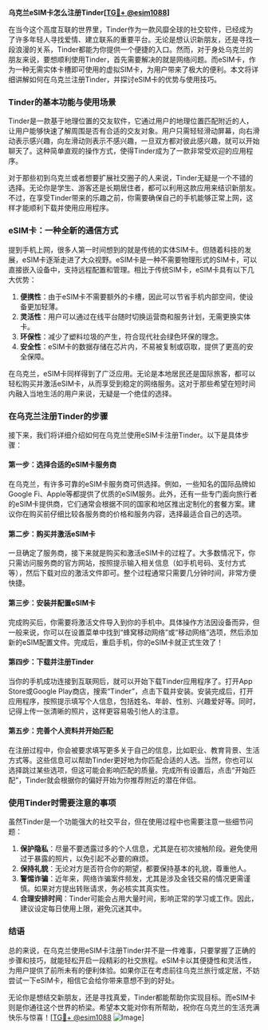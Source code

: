**乌克兰eSIM卡怎么注册Tinder[[TG💪+ @esim1088](https://t.me/s/esim1088)]**

在当今这个高度互联的世界里，Tinder作为一款风靡全球的社交软件，已经成为了许多年轻人寻找爱情、建立联系的重要平台。无论是想认识新朋友，还是寻找一段浪漫的关系，Tinder都能为你提供一个便捷的入口。然而，对于身处乌克兰的朋友来说，要想顺利使用Tinder，首先需要解决的就是网络问题。而eSIM卡，作为一种无需实体卡槽即可使用的虚拟SIM卡，为用户带来了极大的便利。本文将详细讲解如何在乌克兰注册Tinder，并探讨eSIM卡的优势与使用技巧。

### Tinder的基本功能与使用场景

Tinder是一款基于地理位置的交友软件，它通过用户的地理位置匹配附近的人，让用户能够快速了解周围是否有合适的交友对象。用户只需轻轻滑动屏幕，向右滑动表示感兴趣，向左滑动则表示不感兴趣，一旦双方都对彼此感兴趣，就可以开始聊天了。这种简单直观的操作方式，使得Tinder成为了一款非常受欢迎的应用程序。

对于那些初到乌克兰或者想要扩展社交圈子的人来说，Tinder无疑是一个不错的选择。无论你是学生、游客还是长期居住者，都可以利用这款应用来结识新朋友。不过，在享受Tinder带来的乐趣之前，你需要确保自己的手机能够正常上网，这样才能顺利下载并使用应用程序。

### eSIM卡：一种全新的通信方式

提到手机上网，很多人第一时间想到的就是传统的实体SIM卡。但随着科技的发展，eSIM卡逐渐走进了大众视野。eSIM卡是一种不需要物理形式的SIM卡，可以直接嵌入设备中，支持远程配置和管理。相比于传统SIM卡，eSIM卡具有以下几大优势：

1. **便携性**：由于eSIM卡不需要额外的卡槽，因此可以节省手机内部空间，使设备更加轻薄。
2. **灵活性**：用户可以通过在线平台随时切换运营商和服务计划，无需更换实体卡。
3. **环保性**：减少了塑料垃圾的产生，符合现代社会绿色环保的理念。
4. **安全性**：eSIM卡的数据存储在芯片内，不易被复制或窃取，提供了更高的安全保障。

在乌克兰，eSIM卡同样得到了广泛应用。无论是本地居民还是国际旅客，都可以轻松购买并激活eSIM卡，从而享受到稳定的网络服务。这对于那些希望在短时间内融入当地生活的用户来说，无疑是一个绝佳的选择。

### 在乌克兰注册Tinder的步骤

接下来，我们将详细介绍如何在乌克兰使用eSIM卡注册Tinder。以下是具体步骤：

#### 第一步：选择合适的eSIM卡服务商

在乌克兰，有许多可靠的eSIM卡服务商可供选择。例如，一些知名的国际品牌如Google Fi、Apple等都提供了优质的eSIM服务。此外，还有一些专门面向旅行者的eSIM卡提供商，它们通常会根据不同的国家和地区推出定制化的套餐方案。建议你在购买前仔细比较各服务商的价格和服务内容，选择最适合自己的选项。

#### 第二步：购买并激活eSIM卡

一旦确定了服务商，接下来就是购买和激活eSIM卡的过程了。大多数情况下，你只需访问服务商的官方网站，按照提示输入相关信息（如手机号码、支付方式等），然后下载对应的激活文件即可。整个过程通常只需要几分钟时间，非常方便快捷。

#### 第三步：安装并配置eSIM卡

完成购买后，你需要将激活文件导入到你的手机中。具体操作方法因设备而异，但一般来说，你可以在设置菜单中找到“蜂窝移动网络”或“移动网络”选项，然后添加新的eSIM配置文件。完成后，重启手机，你的eSIM卡就正式生效了！

#### 第四步：下载并注册Tinder

当你的手机成功连接到互联网后，就可以开始下载Tinder应用程序了。打开App Store或Google Play商店，搜索“Tinder”，点击下载并安装。安装完成后，打开应用程序，按照提示填写个人信息，包括姓名、年龄、性别、兴趣爱好等。同时，记得上传一张清晰的照片，这样更容易吸引他人的注意。

#### 第五步：完善个人资料并开始匹配

在注册过程中，你会被要求填写更多关于自己的信息，比如职业、教育背景、生活方式等。这些信息可以帮助Tinder更好地为你匹配合适的人选。当然，你也可以选择跳过某些选项，但这可能会影响匹配的质量。完成所有设置后，点击“开始匹配”，Tinder就会根据你的偏好开始为你推荐附近的潜在伴侣。

### 使用Tinder时需要注意的事项

虽然Tinder是一个功能强大的社交平台，但在使用过程中也需要注意一些细节问题：

1. **保护隐私**：尽量不要透露过多的个人信息，尤其是在初次接触阶段。避免使用过于暴露的照片，以免引起不必要的麻烦。
2. **保持礼貌**：无论对方是否符合你的期望，都要保持基本的礼貌，尊重他人。
3. **警惕诈骗**：近年来，网络诈骗案件频发，尤其是涉及金钱交易的情况更需谨慎。如果对方提出转账请求，务必核实其真实性。
4. **合理安排时间**：Tinder可能会占用大量时间，影响正常的学习或工作。因此，建议设定每日使用上限，避免沉迷其中。

### 结语

总的来说，在乌克兰使用eSIM卡注册Tinder并不是一件难事，只要掌握了正确的步骤和技巧，就能轻松开启一段精彩的社交旅程。eSIM卡以其便捷性和灵活性，为用户提供了前所未有的便利体验。如果你正在考虑前往乌克兰旅行或定居，不妨尝试一下eSIM卡，相信它会给你带来意想不到的好处。

无论你是想结交新朋友，还是寻找真爱，Tinder都能帮助你实现目标。而eSIM卡则是你通往这个世界的桥梁。希望本文能对你有所帮助，祝你在乌克兰的生活充满快乐与惊喜！[[TG💪+ @esim1088](https://t.me/s/esim1088) ![Image](https://i.postimg.cc/4NQfJmqS/Snipaste-2025-05-13-00-14-12.png)]